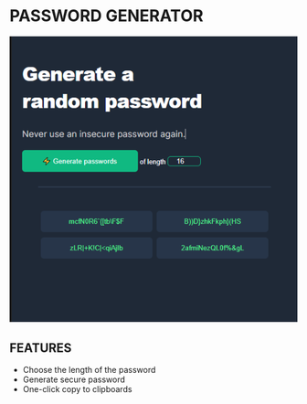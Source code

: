 # PASSWORD GENERATOR

![preview](https://github.com/edenroseFR/js-projects/blob/main/password-generator/preview.PNG)

## FEATURES

- Choose the length of the password
- Generate secure password
- One-click copy to clipboards
